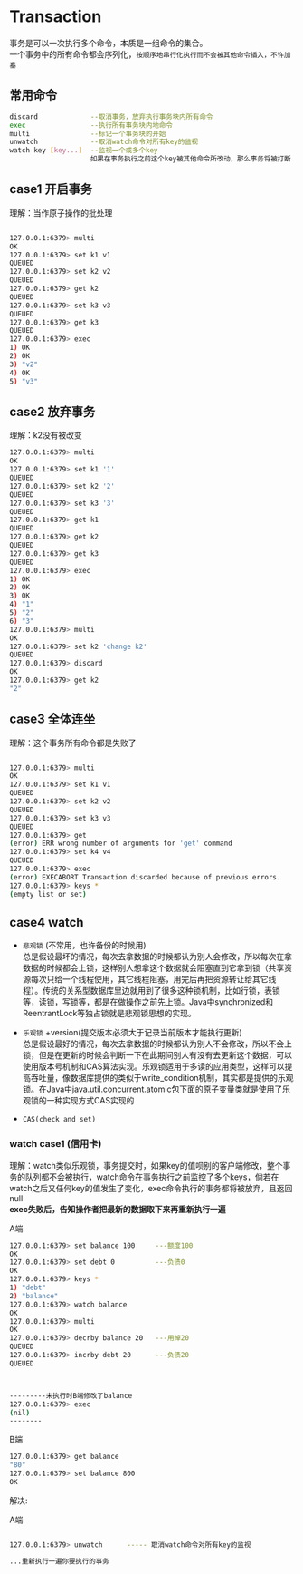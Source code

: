 # Transaction

事务是可以一次执行多个命令，本质是一组命令的集合。  
一个事务中的所有命令都会序列化，`按顺序地串行化执行而不会被其他命令插入，不许加塞`

## 常用命令

``` bash
discard             --取消事务，放弃执行事务块内所有命令
exec                --执行所有事务块内地命令
multi               --标记一个事务块的开始
unwatch             --取消watch命令对所有key的监视
watch key [key...]  --监视一个或多个key
                    如果在事务执行之前这个key被其他命令所改动，那么事务将被打断

```

## case1 开启事务

理解：当作原子操作的批处理

``` bash

127.0.0.1:6379> multi
OK
127.0.0.1:6379> set k1 v1
QUEUED
127.0.0.1:6379> set k2 v2
QUEUED
127.0.0.1:6379> get k2
QUEUED
127.0.0.1:6379> set k3 v3
QUEUED
127.0.0.1:6379> get k3
QUEUED
127.0.0.1:6379> exec
1) OK
2) OK
3) "v2"
4) OK
5) "v3"


```

## case2 放弃事务

理解：k2没有被改变

``` bash
127.0.0.1:6379> multi
OK
127.0.0.1:6379> set k1 '1'
QUEUED
127.0.0.1:6379> set k2 '2'
QUEUED
127.0.0.1:6379> set k3 '3'
QUEUED
127.0.0.1:6379> get k1
QUEUED
127.0.0.1:6379> get k2
QUEUED
127.0.0.1:6379> get k3
QUEUED
127.0.0.1:6379> exec
1) OK
2) OK
3) OK
4) "1"
5) "2"
6) "3"
127.0.0.1:6379> multi
OK
127.0.0.1:6379> set k2 'change k2'
QUEUED
127.0.0.1:6379> discard
OK
127.0.0.1:6379> get k2
"2"

```

## case3 全体连坐

理解：这个事务所有命令都是失败了

``` bash

127.0.0.1:6379> multi
OK
127.0.0.1:6379> set k1 v1
QUEUED
127.0.0.1:6379> set k2 v2
QUEUED
127.0.0.1:6379> set k3 v3
QUEUED
127.0.0.1:6379> get
(error) ERR wrong number of arguments for 'get' command
127.0.0.1:6379> set k4 v4
QUEUED
127.0.0.1:6379> exec
(error) EXECABORT Transaction discarded because of previous errors.
127.0.0.1:6379> keys *
(empty list or set)
```

## case4 watch

 - `悲观锁` (不常用，也许备份的时候用)   
    总是假设最坏的情况，每次去拿数据的时候都认为别人会修改，所以每次在拿数据的时候都会上锁，这样别人想拿这个数据就会阻塞直到它拿到锁（共享资源每次只给一个线程使用，其它线程阻塞，用完后再把资源转让给其它线程）。传统的关系型数据库里边就用到了很多这种锁机制，比如行锁，表锁等，读锁，写锁等，都是在做操作之前先上锁。Java中synchronized和ReentrantLock等独占锁就是悲观锁思想的实现。

 - `乐观锁` +version(提交版本必须大于记录当前版本才能执行更新)  
    总是假设最好的情况，每次去拿数据的时候都认为别人不会修改，所以不会上锁，但是在更新的时候会判断一下在此期间别人有没有去更新这个数据，可以使用版本号机制和CAS算法实现。乐观锁适用于多读的应用类型，这样可以提高吞吐量，像数据库提供的类似于write_condition机制，其实都是提供的乐观锁。在Java中java.util.concurrent.atomic包下面的原子变量类就是使用了乐观锁的一种实现方式CAS实现的

 - `CAS(check and set)`


 ### watch case1 (信用卡)

 理解：watch类似乐观锁，事务提交时，如果key的值呗别的客户端修改，整个事务的队列都不会被执行，watch命令在事务执行之前监控了多个keys，倘若在watch之后又任何key的值发生了变化，exec命令执行的事务都将被放弃，且返回null  
 **exec失败后，告知操作者把最新的数据取下来再重新执行一遍**

 A端
 ```bash
127.0.0.1:6379> set balance 100     ---额度100
OK
127.0.0.1:6379> set debt 0          ---负债0
OK
127.0.0.1:6379> keys *
1) "debt"
2) "balance"
127.0.0.1:6379> watch balance
OK
127.0.0.1:6379> multi
OK
127.0.0.1:6379> decrby balance 20   ---用掉20
QUEUED
127.0.0.1:6379> incrby debt 20      ---负债20
QUEUED



---------未执行时B端修改了balance
127.0.0.1:6379> exec
(nil)
--------

 ```

 B端

``` bash
127.0.0.1:6379> get balance
"80"
127.0.0.1:6379> set balance 800
OK


```

解决:

 A端

``` bash

127.0.0.1:6379> unwatch      ----- 取消watch命令对所有key的监视

...重新执行一遍你要执行的事务


```
 


